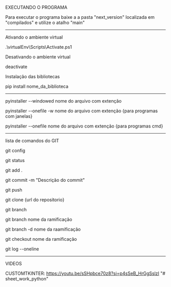 EXECUTANDO O PROGRAMA

Para executar o programa baixe a a pasta "next_version" localizada em "compilados"
e utilize o atalho "main"

-----------------------------------------

Ativando o ambiente virtual

.\virtualEnv\Scripts\Activate.ps1

Desativando o ambiente virtual

deactivate

Instalação das bibliotecas

pip install nome_da_biblioteca

-----------------------------------------

pyinstaller --windowed nome do arquivo com extenção

pyinstaller --onefile -w nome do arquivo com extenção {para programas com janelas}

pyinstaller --onefile nome do arquivo com extenção {para programas cmd}

-----------------------------------------

lista de comandos do GIT

git config

git status

git add .

git commit -m "Descrição do commit"

git push

git clone {url do repositorio}

git branch

git branch nome da ramificação

git branch -d nome da raamificação

git checkout nome da ramificação

git log --oneline

-----------------------------------------


VIDEOS

CUSTOMTKINTER: 
 https://youtu.be/sSHpbce70z8?si=p4sSeB_HrGgSslzI
"# sheet_work_python" 
